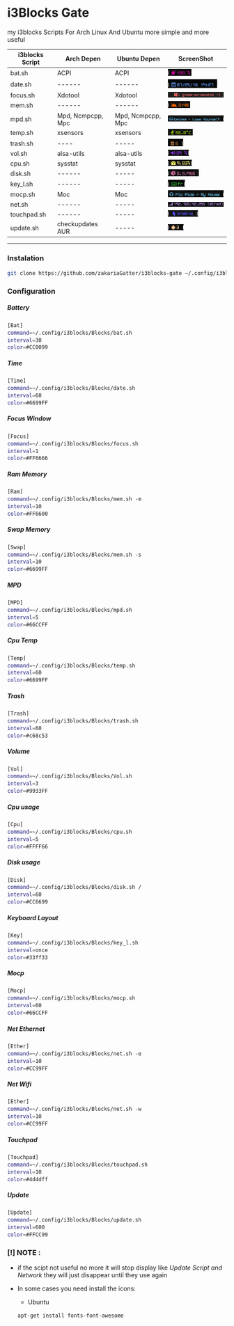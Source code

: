 # i3Blocks Gate 

my i3blocks Scripts For Arch Linux  And Ubuntu more simple and more useful 

| i3blocks Script | Arch Depen        | Ubuntu Depen     | ScreenShot |
|-----------------|-------------------|------------------|------------|
| bat.sh          | ACPI              | ACPI             | ![img](./screenshot/bat.png)
| date.sh         | ------            | ------           | ![img](./screenshot/date.png)
| focus.sh        | Xdotool           | Xdotool          | ![img](./screenshot/focus.png)
| mem.sh          | ------            | ------           | ![img](./screenshot/mem.png)
| mpd.sh          | Mpd, Ncmpcpp, Mpc | Mpd, Ncmpcpp, Mpc| ![img](./screenshot/mpd.png)
| temp.sh         | xsensors          | xsensors         | ![img](./screenshot/temp.png)
| trash.sh        | ----              | -----            | ![img](./screenshot/trash.png)
| vol.sh          | alsa-utils        | alsa-utils       | ![img](./screenshot/vol.png)
| cpu.sh          | sysstat           | sysstat          | ![img](./screenshot/cpu.png)
| disk.sh         | ------            | -----            | ![img](./screenshot/disk.png)
| key_l.sh        | ------            | -----            | ![img](./screenshot/key_layout.png)
| mocp.sh         | Moc               | Moc              | ![img](./screenshot/mocp.png)
| net.sh          | ------            | -----            | ![img](./screenshot/net.png)
| touchpad.sh     | ------            | -----            | ![img](./screenshot/touchpad.png)
| update.sh       | checkupdates AUR  | -----            | ![img](./screenshot/update.png)

---

### Instalation 

```bash 
git clone https://github.com/zakariaGatter/i3blocks-gate ~/.config/i3blocks/Blocks 
```

### Configuration 

##### Battery
```sh
[Bat]
command=~/.config/i3blocks/Blocks/bat.sh
interval=30
color=#CC0099
```

##### Time
```sh
[Time]
command=~/.config/i3blocks/Blocks/date.sh
interval=60
color=#6699FF
```

##### Focus Window
```sh
[Focus]
command=~/.config/i3blocks/Blocks/focus.sh
interval=1
color=#FF6666
```

##### Ram Memory
```sh
[Ram]
command=~/.config/i3blocks/Blocks/mem.sh -m
interval=10
color=#FF6600
```

##### Swap Memory
```sh
[Swap]
command=~/.config/i3blocks/Blocks/mem.sh -s
interval=10
color=#6699FF
```

##### MPD
```sh
[MPD]
command=~/.config/i3blocks/Blocks/mpd.sh
interval=5
color=#66CCFF
```

##### Cpu Temp
```sh
[Temp]
command=~/.config/i3blocks/Blocks/temp.sh
interval=60
color=#6699FF
```

##### Trash
```sh
[Trash]
command=~/.config/i3blocks/Blocks/trash.sh
interval=60
color=#c68c53
```

##### Volume
```sh
[Vol]
command=~/.config/i3blocks/Blocks/Vol.sh
interval=3
color=#9933FF
```

##### Cpu usage
```sh
[Cpu]
command=~/.config/i3blocks/Blocks/cpu.sh
interval=5
color=#FFFF66
```

##### Disk usage
```sh
[Disk]
command=~/.config/i3blocks/Blocks/disk.sh /
interval=60
color=#CC6699
```

##### Keyboard Layout
```sh
[Key]
command=~/.config/i3blocks/Blocks/key_l.sh
interval=once
color=#33ff33
```

##### Mocp
```sh
[Mocp]
command=~/.config/i3blocks/Blocks/mocp.sh
interval=60
color=#66CCFF
```

##### Net Ethernet
```sh
[Ether]
command=~/.config/i3blocks/Blocks/net.sh -e
interval=10
color=#CC99FF
```

##### Net Wifi
```sh
[Ether]
command=~/.config/i3blocks/Blocks/net.sh -w
interval=10
color=#CC99FF
```

##### Touchpad
```sh
[Touchpad]
command=~/.config/i3blocks/Blocks/touchpad.sh
interval=10
color=#4d4dff
```

##### Update
```sh
[Update]
command=~/.config/i3blocks/Blocks/update.sh
interval=600
color=#FFCC99
```

### [!] NOTE :
- if the scipt not useful no more it will stop display like _Update Script and Network_ they will just disappear until they use again

- In some cases you need install the icons:
  - Ubuntu
  ```bash
  apt-get install fonts-font-awesome
  ```
